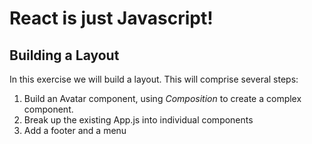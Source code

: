# React is just Javascript!

## Building a Layout
In this exercise we will build a layout. This will comprise several steps:

1. Build an Avatar component, using *Composition* to create a complex component.
2. Break up the existing App.js into individual components
3. Add a footer and a menu
